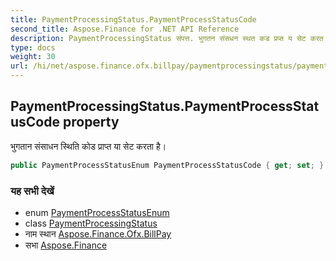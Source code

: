 ```yaml
---
title: PaymentProcessingStatus.PaymentProcessStatusCode
second_title: Aspose.Finance for .NET API Reference
description: PaymentProcessingStatus संपत्त. भुगतन संसधन स्थत कड प्रप्त य सेट करत है
type: docs
weight: 30
url: /hi/net/aspose.finance.ofx.billpay/paymentprocessingstatus/paymentprocessstatuscode/
---
```

## PaymentProcessingStatus.PaymentProcessStatusCode property

भुगतान संसाधन स्थिति कोड प्राप्त या सेट करता है।

```csharp
public PaymentProcessStatusEnum PaymentProcessStatusCode { get; set; }
```

### यह सभी देखें

* enum [PaymentProcessStatusEnum](../../paymentprocessstatusenum/)
* class [PaymentProcessingStatus](../)
* नाम स्थान [Aspose.Finance.Ofx.BillPay](../../paymentprocessingstatus/)
* सभा [Aspose.Finance](../../../)


